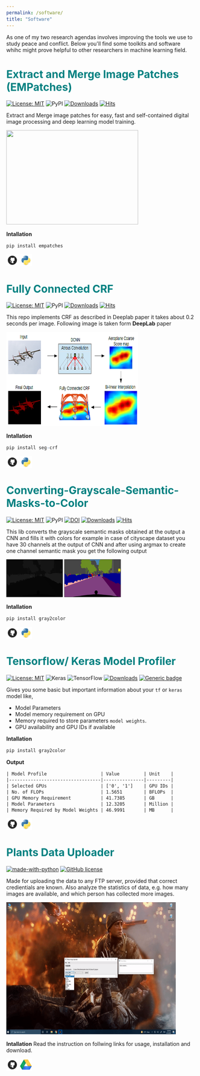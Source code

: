 ```yaml
---
permalink: /software/
title: "Software"
---
```


As one of my two research agendas involves improving the tools we use to study peace and conflict. Below you'll find some toolkits and software whihc might prove helpful to other researchers in machine learning field.

# <span style="color:teal">Extract and Merge Image Patches  (EMPatches)</span>
[![License: MIT](https://img.shields.io/badge/License-MIT-yellow.svg)](https://opensource.org/licenses/MIT) ![PyPI](https://img.shields.io/pypi/v/a) [![Downloads](https://pepy.tech/badge/empatches)](https://pepy.tech/project/empatches) [![Hits](https://hits.seeyoufarm.com/api/count/incr/badge.svg?url=https%3A%2F%2Fpypi.org%2Fproject%2Fempatches%2F&count_bg=%2379C83D&title_bg=%23555555&icon=&icon_color=%23E7E7E7&title=hits&edge_flat=false)](https://hits.seeyoufarm.com)

Extract and Merge image patches for easy, fast and self-contained digital image processing and deep learning model training.

<img src="https://github.com/Mr-TalhaIlyas/Conditional-Random-Fields-CRF/raw/master/screens/emp.png" width="350" height="250">

**Intallation**

```r
pip install empatches
```

[![](https://github.com/Mr-TalhaIlyas/Mr-TalhaIlyas.github.io/raw/master/images/git.png "Github")](https://github.com/Mr-TalhaIlyas/EMPatches) [![](https://github.com/Mr-TalhaIlyas/Mr-TalhaIlyas.github.io/raw/master/images/pngegg%20(3).png "PyPi")](https://pypi.org/project/empatches/)




# <span style="color:teal">Fully Connected CRF</span>
[![License: MIT](https://img.shields.io/badge/License-MIT-yellow.svg)](https://opensource.org/licenses/MIT) ![PyPI](https://img.shields.io/pypi/v/a) [![Downloads](https://pepy.tech/badge/seg-crf)](https://pepy.tech/project/seg-crf) [![Hits](https://hits.seeyoufarm.com/api/count/incr/badge.svg?url=https%3A%2F%2Fgithub.com%2FMr-TalhaIlyas%2FConditional-Random-Fields-CRF&count_bg=%2379C83D&title_bg=%23555555&icon=&icon_color=%23E7E7E7&title=hits&edge_flat=false)](https://hits.seeyoufarm.com)

This repo implements CRF as described in Deeplab paper it takes about 0.2 seconds per image. Following image is taken form **DeepLab** paper

<img src="https://github.com/Mr-TalhaIlyas/Conditional-Random-Fields-CRF/raw/master/screens/img1.png" width="350" height="250">

**Intallation**

```r
pip install seg-crf
```

[![](https://github.com/Mr-TalhaIlyas/Mr-TalhaIlyas.github.io/raw/master/images/git.png "Github")](https://github.com/Mr-TalhaIlyas/Conditional-Random-Fields-CRF) [![](https://github.com/Mr-TalhaIlyas/Mr-TalhaIlyas.github.io/raw/master/images/pngegg%20(3).png "PyPi")](https://pypi.org/project/seg-crf/)

# <span style="color:teal">Converting-Grayscale-Semantic-Masks-to-Color</span>
[![License: MIT](https://img.shields.io/badge/License-MIT-yellow.svg)](https://opensource.org/licenses/MIT) ![PyPI](https://img.shields.io/pypi/v/five?color=green&label=pypi%20project) [![DOI](https://zenodo.org/badge/357129295.svg)](https://zenodo.org/badge/latestdoi/357129295) [![Downloads](https://pepy.tech/badge/gray2color)](https://pepy.tech/project/gray2color) [![Hits](https://hits.seeyoufarm.com/api/count/incr/badge.svg?url=https%3A%2F%2Fgithub.com%2FMr-TalhaIlyas%2FConverting-Grayscale-Semantic-Masks-to-Color&count_bg=%2379C83D&title_bg=%23555555&icon=&icon_color=%23E7E7E7&title=hits&edge_flat=false)](https://hits.seeyoufarm.com)

This lib converts the grayscale semantic masks obtained at the output a CNN and fills it with colors for example in case of cityscape dataset you have 30 channels at the output of CNN and after using argmax to create one channel semantic mask you get the following output

<img src="https://github.com/Mr-TalhaIlyas/Converting-Grayscale-Semantic-Masks-to-Color/raw/master/screens/gray.png" width="150" height="100"> <img src="https://github.com/Mr-TalhaIlyas/Converting-Grayscale-Semantic-Masks-to-Color/raw/master/screens/rgb.png" width="150" height="100">

**Intallation**

```r
pip install gray2color
```

[![](https://github.com/Mr-TalhaIlyas/Mr-TalhaIlyas.github.io/raw/master/images/git.png "Github")](https://github.com/Mr-TalhaIlyas/Converting-Grayscale-Semantic-Masks-to-Color) [![](https://github.com/Mr-TalhaIlyas/Mr-TalhaIlyas.github.io/raw/master/images/pngegg%20(3).png "PyPi")](https://pypi.org/project/gray2color/)

# <span style="color:teal">Tensorflow/ Keras Model Profiler</span>
[![License: MIT](https://img.shields.io/badge/License-MIT-yellow.svg)](https://opensource.org/licenses/MIT)
<img alt="Keras" src="https://img.shields.io/badge/Keras%20-%23D00000.svg?&style=for-the-badge&logo=Keras&logoColor=white"/> <img alt="TensorFlow" src="https://img.shields.io/badge/TensorFlow%20-%23FF6F00.svg?&style=for-the-badge&logo=TensorFlow&logoColor=white" /> [![Downloads](https://pepy.tech/badge/model-profiler)](https://pepy.tech/project/model-profiler) [![Generic badge](https://img.shields.io/badge/Version-1.1.8-<COLOR>.svg)](https://shields.io/)

Gives you some basic but important information about your `tf` or `keras` model like,

* Model Parameters
* Model memory requirement on GPU
* Memory required to store parameters `model weights`.
* GPU availability and GPU IDs if available

**Intallation**

```r
pip install gray2color
```
**Output**
```
| Model Profile                    | Value         | Unit    |
|----------------------------------|---------------|---------|
| Selected GPUs                    | ['0', '1']    | GPU IDs |
| No. of FLOPs                     | 1.5651        | BFLOPs  |
| GPU Memory Requirement           | 41.7385       | GB      |
| Model Parameters                 | 12.3205       | Million |
| Memory Required by Model Weights | 46.9991       | MB      |
```
[![](https://github.com/Mr-TalhaIlyas/Mr-TalhaIlyas.github.io/raw/master/images/git.png "Github")](https://github.com/Mr-TalhaIlyas/Tensorflow-Keras-Model-Profiler) [![](https://github.com/Mr-TalhaIlyas/Mr-TalhaIlyas.github.io/raw/master/images/pngegg%20(3).png "PyPi")](https://pypi.org/project/model-profiler/)

# <span style="color:teal">Plants Data Uploader</span>
[![made-with-python](https://img.shields.io/badge/Made%20with-Python-1f425f.svg)](https://www.python.org/)
[![GitHub license](https://img.shields.io/github/license/Naereen/StrapDown.js.svg)](https://github.com/Naereen/StrapDown.js/blob/master/LICENSE)

Made for uploading the data to any FTP server, provided that correct credientials are known. Also analyze the statistics of data, e.g. how many images are available, and which person has collected more images.

<img src="https://github.com/Mr-TalhaIlyas/PlantsDataUploader/raw/master/screens/ezgif.com-gif-maker%20(1).gif" width="450" height="350">


**Intallation**
Read the instruction on follwing links for usage, installation and download.

[![](https://github.com/Mr-TalhaIlyas/Mr-TalhaIlyas.github.io/raw/master/images/git.png "Github")](https://github.com/Mr-TalhaIlyas/PlantsDataUploader) [![](https://github.com/Mr-TalhaIlyas/Mr-TalhaIlyas.github.io/raw/master/images/g%20drive.png "Gdrive")](https://drive.google.com/drive/u/2/folders/1PYbKXt1IecuZO_rHEOOolLGP_W7Y8WSM)



